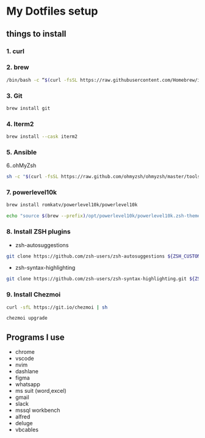 # My Dotfiles setup

## things to install

### 1. curl

### 2. brew

```sh
/bin/bash -c “$(curl -fsSL https://raw.githubusercontent.com/Homebrew/install/HEAD/install.sh)"
```

### 3. Git

```sh
brew install git
```

### 4. Iterm2

```sh
brew install --cask iterm2
```

### 5. Ansible

6.\.ohMyZsh

```sh
sh -c "$(curl -fsSL https://raw.github.com/ohmyzsh/ohmyzsh/master/tools/install.sh)"
```

### 7. powerlevel10k

```sh
brew install romkatv/powerlevel10k/powerlevel10k

echo "source $(brew --prefix)/opt/powerlevel10k/powerlevel10k.zsh-theme" >>~/.zshrc
```

### 8. Install ZSH plugins

- zsh-autosuggestions

```sh
git clone https://github.com/zsh-users/zsh-autosuggestions ${ZSH_CUSTOM:-~/.oh-my-zsh/custom}/plugins/zsh-autosuggestions
```

- zsh-syntax-highlighting

```sh
git clone https://github.com/zsh-users/zsh-syntax-highlighting.git ${ZSH_CUSTOM:-~/.oh-my-zsh/custom}/plugins/zsh-syntax-highlighting
```

### 9. Install Chezmoi

```sh
curl -sfL https://git.io/chezmoi | sh

chezmoi upgrade
```

## Programs I use

- chrome
- vscode
- nvim
- dashlane
- figma
- whatsapp
- ms suit (word,excel)
- gmail
- slack
- mssql workbench
- alfred
- deluge
- vbcables
